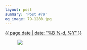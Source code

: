 ```yaml
---
layout: post
summary: 'Post #79'
og_image: 79-1280.jpg
---
```


<p>
 <time>
  <a href="/79">
   {{ page.date | date: "%B %-d, %Y" }}
  </a>
 </time>
 <a href="/79">
  <figure data-taken="10/3/2013">
   <img sizes="(min-width: 700px) 50vw, calc(100vw - 2rem)" src="{{ site.assets_url }}/79-640.jpg" srcset="{{ site.assets_url }}/79-1280.jpg 1280w, {{ site.assets_url }}/79-960.jpg 960w, {{ site.assets_url }}/79-640.jpg 640w, {{ site.assets_url }}/79-320.jpg 320w"/>
  </figure>
 </a>
</p>
